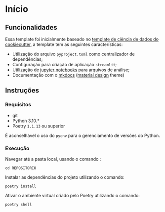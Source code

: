 # Início


## Funcionalidades

Essa template foi inicialmente baseado no [template de ciência de dados do cookiecutter](https://drivendata.github.io/cookiecutter-data-science/), a template tem as seguintes características:

- Utilização do arquivo `pyproject.toml` como centralizador de dependências;
- Configuração para criação de aplicação `streamlit`;
- Utilização de [jupyter notebooks](https://jupyter.org/) para arquivos de análise;
- Documentação com o [mkdocs](https://www.mkdocs.org/) ([material design](https://squidfunk.github.io/mkdocs-material/) theme)

## Instruções

### Requisitos

- git
- Python 3.10.*
- Poetry `1.1.13` ou superior

É aconselhável o uso do `pyenv` para o gerenciamento de versões do Python.

### Execução

Navegar até a pasta local, usando o comando :

```
cd REPOSITORIO
```

Instalar as dependências do projeto utilizando o comando:

```
poetry install
```

Ativar o ambiente virtual criado pelo Poetry utilizando o comando:

```
poetry shell
```